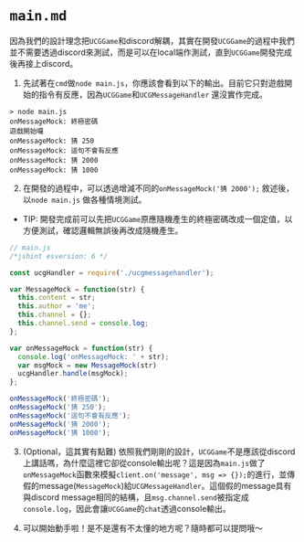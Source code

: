 # `main.md`

因為我們的設計理念把`UCGGame`和discord解耦，其實在開發`UCGGame`的過程中我們並不需要透過discord來測試，而是可以在local端作測試，直到`UCGGame`開發完成後再接上discord。

1. 先試著在`cmd`做`node main.js`，你應該會看到以下的輸出。目前它只對遊戲開始的指令有反應，因為`UCGGame`和`UCGMessageHandler` 還沒實作完成。
```
> node main.js
onMessageMock: 終極密碼
遊戲開始囉
onMessageMock: 猜 250
onMessageMock: 這句不會有反應
onMessageMock: 猜 2000
onMessageMock: 猜 1000
```

2. 在開發的過程中，可以透過增減不同的`onMessageMock('猜 2000');` 敘述後，以`node main.js` 做各種情境測試。

  * TIP: 開發完成前可以先把`UCGGame`原應隨機產生的終極密碼改成一個定值，以方便測試，確認邏輯無誤後再改成隨機產生。


  ```javascript
  // main.js
  /*jshint esversion: 6 */

  const ucgHandler = require('./ucgmessagehandler');

  var MessageMock = function(str) {
    this.content = str;
    this.author = 'me';
    this.channel = {};
    this.channel.send = console.log;
  };

  var onMessageMock = function(str) {
    console.log('onMessageMock: ' + str);
    var msgMock = new MessageMock(str)
    ucgHandler.handle(msgMock);
  };

  onMessageMock('終極密碼');
  onMessageMock('猜 250');
  onMessageMock('這句不會有反應');
  onMessageMock('猜 2000');
  onMessageMock('猜 1000');
  ```

3. (Optional，這其實有點難) 依照我們剛剛的設計，`UCGGame`不是應該從discord上講話嗎，為什麼這裡它卻從console輸出呢？這是因為`main.js`做了`onMessageMock`函數來模擬`client.on('message', msg => {});`的進行，並傳假的message(`MessageMock`)給`UCGMessageHandler`。這個假的message具有與discord message相同的結構，且`msg.channel.send`被指定成`console.log`，因此會讓`UCGGame`的`chat`透過console輸出。

4. 可以開始動手啦！是不是還有不太懂的地方呢？隨時都可以提問哦～
